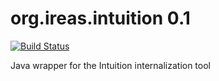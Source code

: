 org.ireas.intuition 0.1
=======================

[![Build Status](https://travis-ci.org/ireas/org.ireas.intuition.svg)](https://travis-ci.org/ireas/org.ireas.intuition)

Java wrapper for the Intuition internalization tool

